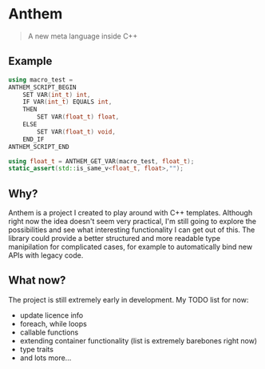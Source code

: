 # Anthem
>A new meta language inside C++
## Example
```cpp
using macro_test =
ANTHEM_SCRIPT_BEGIN
	SET VAR(int_t) int,
    IF VAR(int_t) EQUALS int,
    THEN
        SET VAR(float_t) float,
    ELSE
        SET VAR(float_t) void,
    END_IF
ANTHEM_SCRIPT_END

using float_t = ANTHEM_GET_VAR(macro_test, float_t);
static_assert(std::is_same_v<float_t, float>,"");
```
## Why?
Anthem is a project I created to play around with C++ templates. Although right now the idea doesn't seem very practical, I'm still going to explore the possibilities and see what interesting functionality I can get out of this. The library could provide a better structured and more readable type manipilation for complicated cases, for example to automatically bind new APIs with legacy code.
## What now?
The project is still extremely early in development.
My TODO list for now:
- update licence info
- foreach, while loops
- callable functions
- extending container functionality (list is extremely barebones right now)
- type traits
- and lots more...
